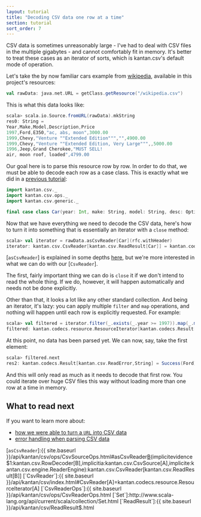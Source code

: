 ```yaml
---
layout: tutorial
title: "Decoding CSV data one row at a time"
section: tutorial
sort_order: 7
---
```

CSV data is sometimes unreasonably large - I've had to deal with CSV files in the multiple gigabytes - and cannot
comfortably fit in memory. It's better to treat these cases as an iterator of sorts, which is kantan.csv's default
mode of operation.

Let's take the by now familiar cars example from
[wikipedia](https://en.wikipedia.org/wiki/Comma-separated_values#Example), available in this project's resources:

```scala
val rawData: java.net.URL = getClass.getResource("/wikipedia.csv")
```

This is what this data looks like:

```scala
scala> scala.io.Source.fromURL(rawData).mkString
res0: String =
Year,Make,Model,Description,Price
1997,Ford,E350,"ac, abs, moon",3000.00
1999,Chevy,"Venture ""Extended Edition""","",4900.00
1999,Chevy,"Venture ""Extended Edition, Very Large""",,5000.00
1996,Jeep,Grand Cherokee,"MUST SELL!
air, moon roof, loaded",4799.00
```

Our goal here is to parse this resource row by row. In order to do that, we must be able to decode each
row as a case class. This is exactly what we did in a [previous tutorial](rows_as_case_classes.html):

```scala
import kantan.csv._
import kantan.csv.ops._
import kantan.csv.generic._

final case class Car(year: Int, make: String, model: String, desc: Option[String], price: Float)
```

Now that we have everything we need to decode the CSV data, here's how to turn it into something that is essentially
an iterator with a `close` method:

```scala
scala> val iterator = rawData.asCsvReader[Car](rfc.withHeader)
iterator: kantan.csv.CsvReader[kantan.csv.ReadResult[Car]] = kantan.codecs.resource.ResourceIterator$$anon$6@5132a9d8
```

[`asCsvReader`] is explained in some depths [here](rows_as_collections.html), but we're more interested in what we
can do with our [`CsvReader`].

The first, fairly important thing we can do is `close` it if we don't intend to read the whole thing. If we do,
however, it will happen automatically and needs not be done explicitly.

Other than that, it looks a lot like any other standard collection. And being an iterator, it's lazy: you can apply
multiple `filter` and `map` operations, and nothing will happen until each row is explicitly requested. For example:

```scala
scala> val filtered = iterator.filter(_.exists(_.year >= 1997)).map(_.map(_.make))
filtered: kantan.codecs.resource.ResourceIterator[kantan.codecs.Result[kantan.csv.ReadError,String]] = kantan.codecs.resource.ResourceIterator$$anon$6@215a2712
```

At this point, no data has been parsed yet. We can now, say, take the first element:

```scala
scala> filtered.next
res2: kantan.codecs.Result[kantan.csv.ReadError,String] = Success(Ford)
```

And this will only read as much as it needs to decode that first row. You could iterate over huge CSV files this way
without loading more than one row at a time in memory.

## What to read next
If you want to learn more about:

* [how we were able to turn a `URL` into CSV data](csv_sources.html)
* [error handling when parsing CSV data](error_handling.html)


[`asCsvReader`]:{{ site.baseurl }}/api/kantan/csv/ops/CsvSourceOps.html#asCsvReader[B](sep:Char,header:Boolean)(implicitevidence$1:kantan.csv.RowDecoder[B],implicitia:kantan.csv.CsvSource[A],implicite:kantan.csv.engine.ReaderEngine):kantan.csv.CsvReader[kantan.csv.ReadResult[B]]
[`CsvReader`]:{{ site.baseurl }}/api/kantan/csv/index.html#CsvReader[A]=kantan.codecs.resource.ResourceIterator[A]
[`CsvReaderOps`]:{{ site.baseurl }}/api/kantan/csv/ops/CsvReaderOps.html
[`Set`]:http://www.scala-lang.org/api/current/scala/collection/Set.html
[`ReadResult`]:{{ site.baseurl }}/api/kantan/csv/ReadResult$.html
